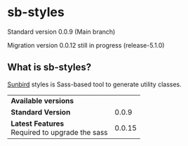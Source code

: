 # sb-styles

Standard version 0.0.9 (Main branch)

Migration version 0.0.12 still in progress (release-5.1.0)

## What is sb-styles?
[Sunbird](http://sunbird.org) styles is Sass-based tool to generate utility classes.

<table>
  <tr>
    <td colspan="2"><b>Available versions</b></td>
  </tr>
  <tr>
    <td><b>Standard Version</b></td>
    <td>0.0.9</td>
  </tr>
  <tr>
    <td><b>Latest Features</b><br>Required to upgrade the sass</td>
    <td>0.0.15</td>
  </tr>
</table>

